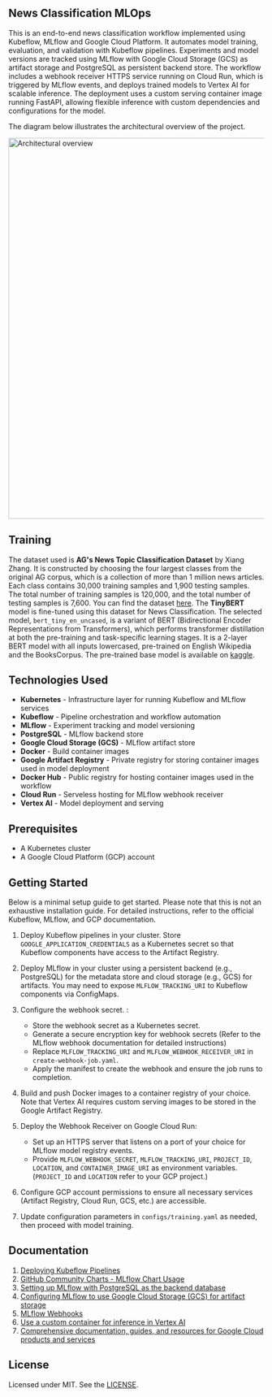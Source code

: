 ## News Classification MLOps
This is an end-to-end news classification workflow implemented using Kubeflow, MLflow and Google Cloud Platform. It automates model training, evaluation, and validation with Kubeflow pipelines. Experiments and model versions are tracked using MLflow with Google Cloud Storage (GCS) as artifact storage and PostgreSQL as persistent backend store. The workflow includes a webhook receiver HTTPS service running on Cloud Run, which is triggered by MLflow events, and deploys trained models to Vertex AI for scalable inference. The deployment uses a custom serving container image running FastAPI, allowing flexible inference with custom dependencies and configurations for the model.

The diagram below illustrates the architectural overview of the project.

<img src="https://github.com/prashalruchiranga/news-classification-mlops/raw/main/images/diagram.png" 
     alt="Architectural overview" width="750">

## Training

The dataset used is **AG's News Topic Classification Dataset** by Xiang Zhang. It is constructed by choosing the four largest classes from the original AG corpus, which is a collection of more than 1 million news articles. Each class contains 30,000 training samples and 1,900 testing samples. The total number of training samples is 120,000, and the total number of testing samples is 7,600. You can find the dataset [here](https://huggingface.co/datasets/sh0416/ag_news). The **TinyBERT** model is fine-tuned using this dataset for News Classification. The selected model, `bert_tiny_en_uncased`, is a variant of BERT (Bidirectional Encoder Representations from Transformers), which performs transformer distillation at both the pre-training and task-specific learning stages. It is a 2-layer BERT model with all inputs lowercased, pre-trained on English Wikipedia and the BooksCorpus. The pre-trained base model is available on [kaggle](https://www.kaggle.com/models/keras/bert/keras/bert_tiny_en_uncased/3).

## Technologies Used
- **Kubernetes** - Infrastructure layer for running Kubeflow and MLflow services
- **Kubeflow** - Pipeline orchestration and workflow automation
- **MLflow** - Experiment tracking and model versioning
- **PostgreSQL** - MLflow backend store
- **Google Cloud Storage (GCS)** - MLflow artifact store
- **Docker** - Build container images
- **Google Artifact Registry** - Private registry for storing container images used in model deployment
- **Docker Hub** - Public registry for hosting container images used in the workflow
- **Cloud Run** - Serveless hosting for MLflow webhook receiver
- **Vertex AI** - Model deployment and serving

## Prerequisites
- A Kubernetes cluster
- A Google Cloud Platform (GCP) account

## Getting Started
Below is a minimal setup guide to get started. Please note that this is not an exhaustive installation guide. For detailed instructions, refer to the official Kubeflow, MLflow, and GCP documentation.

1. Deploy Kubeflow pipelines in your cluster. Store `GOOGLE_APPLICATION_CREDENTIALS` as a Kubernetes secret so that Kubeflow components have access to the Artifact Registry.

2. Deploy MLflow in your cluster using a persistent backend (e.g., PostgreSQL) for the metadata store and cloud storage (e.g., GCS) for artifacts. You may need to expose `MLFLOW_TRACKING_URI` to Kubeflow components via ConfigMaps.

3. Configure the webhook secret. :
   - Store the webhook secret as a Kubernetes secret.
   - Generate a secure encryption key for webhook secrets (Refer to the MLflow webhook documentation for detailed instructions)
   - Replace `MLFLOW_TRACKING_URI` and `MLFLOW_WEBHOOK_RECEIVER_URI` in `create-webhook-job.yaml`.
   - Apply the manifest to create the webhook and ensure the job runs to completion.

4. Build and push Docker images to a container registry of your choice. Note that Vertex AI requires custom serving images to be stored in the Google Artifact Registry.

5. Deploy the Webhook Receiver on Google Cloud Run:
    - Set up an HTTPS server that listens on a port of your choice for MLflow model registry events.
    - Provide `MLFLOW_WEBHOOK_SECRET`, `MLFLOW_TRACKING_URI`, `PROJECT_ID`, `LOCATION`, and `CONTAINER_IMAGE_URI` as environment variables. (`PROJECT_ID` and `LOCATION` refer to your GCP project.)
6. Configure GCP account permissions to ensure all necessary services (Artifact Registry, Cloud Run, GCS, etc.) are accessible.

7. Update configuration parameters in `configs/training.yaml` as needed, then proceed with model training.

## Documentation
1. [Deploying Kubeflow Pipelines](https://www.kubeflow.org/docs/components/pipelines/operator-guides/installation/)
2. [GitHub Community Charts - MLflow Chart Usage](https://community-charts.github.io/docs/charts/mlflow/usage)
3. [Setting up MLflow with PostgreSQL as the backend database](https://community-charts.github.io/docs/charts/mlflow/postgresql-backend-installation)
4. [Configuring MLflow to use Google Cloud Storage (GCS) for artifact storage](https://community-charts.github.io/docs/charts/mlflow/google-cloud-storage-integration)
5. [MLflow Webhooks](https://mlflow.org/docs/3.3.2/ml/webhooks/)
6. [Use a custom container for inference in Vertex AI](https://cloud.google.com/vertex-ai/docs/predictions/use-custom-container)
7. [Comprehensive documentation, guides, and resources for Google Cloud products and services](https://cloud.google.com/docs)

## License
Licensed under MIT. See the [LICENSE](https://github.com/prashalruchiranga/news-classification-mlops/blob/main/LICENSE).
